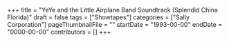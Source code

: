 +++
title = "YeYe and the Little Airplane Band Soundtrack (Splendid China Florida)"
draft = false
tags = ["Showtapes"]
categories = ["Sally Corporation"]
pageThumbnailFile = ""
startDate = "1993-00-00"
endDate = "0000-00-00"
contributors = []
+++
